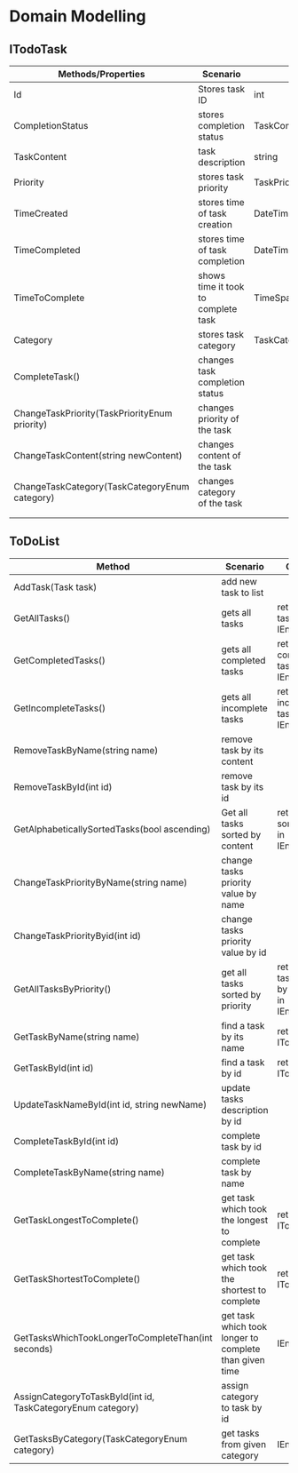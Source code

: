 # Domain Modelling

## ITodoTask
| Methods/Properties                            | Scenario                            | Outputs                  |
|-----------------------------------------------|-------------------------------------|--------------------------|
| Id                                            | Stores task ID                      | int                      |
| CompletionStatus                              | stores completion status            | TaskCompletionStatusEnum |
| TaskContent                                   | task description                    | string                   |
| Priority                                      | stores task priority                | TaskPriorityEnum         |
| TimeCreated                                   | stores time of task creation        | DateTime                 |
| TimeCompleted                                 | stores time of task completion      | DateTime                 |
| TimeToComplete                                | shows time it took to complete task | TimeSpan                 |
| Category                                      | stores task category                | TaskCategoryEnum         |
| CompleteTask()                                | changes task completion status      |                          |
| ChangeTaskPriority(TaskPriorityEnum priority) | changes priority of the task        |                          |
| ChangeTaskContent(string newContent)          | changes content of the task         |                          |
| ChangeTaskCategory(TaskCategoryEnum category) | changes category of the task        |                          |
|                                               |                                     |                          |
|                                               |                                     |                          |




## ToDoList
| Method                                                      | Scenario                                               | Outputs                                                    |
|-------------------------------------------------------------|--------------------------------------------------------|------------------------------------------------------------|
| AddTask(Task task)                                          | add new task to list                                   |                                                            |
| GetAllTasks()                                               | gets all tasks                                         | return all tasks in IEnumerable<ITodoTask>                 |
| GetCompletedTasks()                                         | gets all completed tasks                               | return all completed tasks in IEnumerable<ITodoTask>       |
| GetIncompleteTasks()                                        | gets all incomplete tasks                              | return all incomplete tasks in IEnumerable<ITodoTask>      |
| RemoveTaskByName(string name)                               | remove task by its content                             |                                                            |
| RemoveTaskById(int id)                                      | remove task by its id                                  |                                                            |
| GetAlphabeticallySortedTasks(bool ascending)                | Get all tasks sorted by content                        | returns sorted tasks in IEnumerable<ITodoTask>             |
| ChangeTaskPriorityByName(string name)                       | change tasks priority value by name                    |                                                            |
| ChangeTaskPriorityByid(int id)                              | change tasks priority value by id                      |                                                            |
| GetAllTasksByPriority()                                     | get all tasks sorted by priority                       | returns tasks sorted by priority in IEnumerable<ITodoTask> |
| GetTaskByName(string name)                                  | find a task by its name                                | return ITodoTask                                           |
| GetTaskById(int id)                                         | find a task by id                                      | return ITodoTask                                           |
| UpdateTaskNameById(int id, string newName)                  | update tasks description by id                         |                                                            |
| CompleteTaskById(int id)                                    | complete task by id                                    |                                                            |
| CompleteTaskByName(string name)                             | complete task by name                                  |                                                            |
| GetTaskLongestToComplete()                                  | get task which took the longest to complete            | return ITodoTask                                           |
| GetTaskShortestToComplete()                                 | get task which took the shortest to complete           | return ITodoTask                                           |
| GetTasksWhichTookLongerToCompleteThan(int seconds)          | get task which took longer to complete than given time | IEnumerable<ITodoTask>                                     |
| AssignCategoryToTaskById(int id, TaskCategoryEnum category) | assign category to task by id                          |                                                            |
| GetTasksByCategory(TaskCategoryEnum category)               | get tasks from given category                          | IEnumerable<ITodoTask>                                     |
